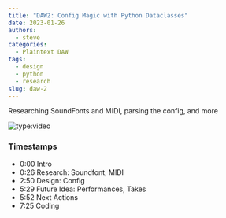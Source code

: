 ```yaml
---
title: "DAW2: Config Magic with Python Dataclasses"
date: 2023-01-26
authors:
  - steve
categories:
  - Plaintext DAW
tags:
  - design
  - python
  - research
slug: daw-2
---
```


Researching SoundFonts and MIDI, parsing the config, and more

<!-- more -->

![type:video](https://www.youtube.com/embed/_C0c-xZhv8o)

### Timestamps

- 0:00 Intro
- 0:26 Research: Soundfont, MIDI
- 2:50 Design: Config
- 5:29 Future Idea: Performances, Takes
- 5:52 Next Actions
- 7:25 Coding
